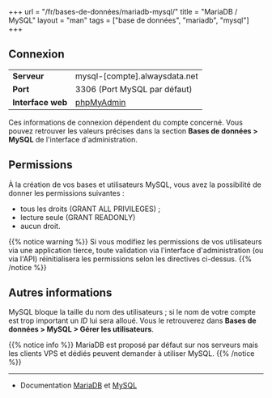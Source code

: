 +++
url = "/fr/bases-de-données/mariadb-mysql/"
title = "MariaDB / MySQL"
layout = "man"
tags = ["base de données", "mariadb", "mysql"]
+++

## Connexion

|                   |                                                  |
|-------------------|--------------------------------------------------|
| **Serveur**       | mysql-[compte].alwaysdata.net                    |
| **Port**          | 3306 (Port MySQL par défaut)                     |
| **Interface web** | [phpMyAdmin](https://phpmyadmin.alwaysdata.com/) |

Ces informations de connexion dépendent du compte concerné. Vous pouvez retrouver les valeurs précises dans la section **Bases de données > MySQL** de l'interface d'administration.

## Permissions

À la création de vos bases et utilisateurs MySQL, vous avez la possibilité de donner les permissions suivantes :

* tous les droits (GRANT ALL PRIVILEGES) ;
* lecture seule (GRANT READONLY)
* aucun droit.

{{% notice warning %}}
Si vous modifiez les permissions de vos utilisateurs via une application tierce, toute validation via l'interface d'administration (ou via l'API) réinitialisera les permissions selon les directives ci-dessus.
{{% /notice %}}

## Autres informations
MySQL bloque la taille du nom des utilisateurs ; si le nom de votre compte est trop important un _ID_ lui sera alloué. Vous le retrouverez dans **Bases de données > MySQL > Gérer les utilisateurs**.

{{% notice info %}}
MariaDB est proposé par défaut sur nos serveurs mais les clients VPS et dédiés peuvent demander à utiliser MySQL.
{{% /notice %}}

---

- Documentation [MariaDB](https://mariadb.com/kb/en/library/documentation/) et [MySQL](https://dev.mysql.com/doc/)
